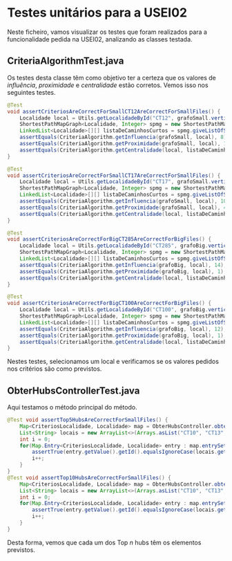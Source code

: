# Testes unitários para a USEI02

Neste ficheiro, vamos visualizar os testes que foram realizados para a funcionalidade pedida na USEI02, analizando as classes testada.

## CriteriaAlgorithmTest.java

Os testes desta classe têm como objetivo ter a certeza que os valores de *influência*, *proximidade* e *centralidade* estão corretos. Vemos isso nos seguintes testes.

```java
@Test
void assertCriteriosAreCorrectForSmallCT12AreCorrectForSmallFiles() {
    Localidade local = Utils.getLocalidadeById("CT12", grafoSmall.vertices());
    ShortestPathMapGraph<Localidade, Integer> spmg = new ShortestPathMapGraph<>();
    LinkedList<Localidade>[][] listaDeCaminhosCurtos = spmg.giveListOfShortestPaths(grafoSmall);
    assertEquals(CriteriaAlgorithm.getInfluencia(grafoSmall, local), 8);
    assertEquals(CriteriaAlgorithm.getProximidade(grafoSmall, local), 1);
    assertEquals(CriteriaAlgorithm.getCentralidade(local, listaDeCaminhosCurtos), 36);
}
```
```java
@Test
void assertCriteriosAreCorrectForSmallCT17AreCorrectForSmallFiles() {
    Localidade local = Utils.getLocalidadeById("CT17", grafoSmall.vertices());
    ShortestPathMapGraph<Localidade, Integer> spmg = new ShortestPathMapGraph<>();
    LinkedList<Localidade>[][] listaDeCaminhosCurtos = spmg.giveListOfShortestPaths(grafoSmall);
    assertEquals(CriteriaAlgorithm.getInfluencia(grafoSmall, local), 10);
    assertEquals(CriteriaAlgorithm.getProximidade(grafoSmall, local), 4);
    assertEquals(CriteriaAlgorithm.getCentralidade(local, listaDeCaminhosCurtos), 38);
}
```
```java
@Test
void assertCriteriosAreCorrectForBigCT285AreCorrectForBigFiles() {
    Localidade local = Utils.getLocalidadeById("CT285", grafoBig.vertices());
    ShortestPathMapGraph<Localidade, Integer> spmg = new ShortestPathMapGraph<>();
    LinkedList<Localidade>[][] listaDeCaminhosCurtos = spmg.giveListOfShortestPaths(grafoBig);
    assertEquals(CriteriaAlgorithm.getInfluencia(grafoBig, local), 14);
    assertEquals(CriteriaAlgorithm.getProximidade(grafoBig, local), 1);
    assertEquals(CriteriaAlgorithm.getCentralidade(local, listaDeCaminhosCurtos), 3383);
}
```
```java
@Test
void assertCriteriosAreCorrectForBigCT100AreCorrectForBigFiles() {
    Localidade local = Utils.getLocalidadeById("CT100", grafoBig.vertices());
    ShortestPathMapGraph<Localidade, Integer> spmg = new ShortestPathMapGraph<>();
    LinkedList<Localidade>[][] listaDeCaminhosCurtos = spmg.giveListOfShortestPaths(grafoBig);
    assertEquals(CriteriaAlgorithm.getInfluencia(grafoBig, local), 12);
    assertEquals(CriteriaAlgorithm.getProximidade(grafoBig, local), 1);
    assertEquals(CriteriaAlgorithm.getCentralidade(local, listaDeCaminhosCurtos), 4010);
}
```
Nestes testes, selecionamos um local e verificamos se os valores pedidos nos critérios são como previstos.

## ObterHubsControllerTest.java

Aqui testamos o método principal do método.

```java
@Test void assertTop5HubsAreCorrectForSmallFiles() {
    Map<CriteriosLocalidade, Localidade> map = ObterHubsController.obterTopNLocalidades(grafoSmall, 5);
    List<String> locais = new ArrayList<>(Arrays.asList("CT10", "CT13", "CT1", "CT6", "CT17"));
    int i = 0;
    for(Map.Entry<CriteriosLocalidade, Localidade> entry : map.entrySet()) {
        assertTrue(entry.getValue().getId().equalsIgnoreCase(locais.get(i)));
        i++;
    }
}
@Test void assertTop10HubsAreCorrectForSmallFiles() {
    Map<CriteriosLocalidade, Localidade> map = ObterHubsController.obterTopNLocalidades(grafoSmall, 10);
    List<String> locais = new ArrayList<>(Arrays.asList("CT10", "CT13", "CT1", "CT6", "CT17", "CT12", "CT5", "CT16", "CT11", "CT2"));
    int i = 0;
    for(Map.Entry<CriteriosLocalidade, Localidade> entry : map.entrySet()) {
        assertTrue(entry.getValue().getId().equalsIgnoreCase(locais.get(i)));
        i++;
    }
}
```
Desta forma, vemos que cada um dos Top *n* hubs têm os elementos previstos.